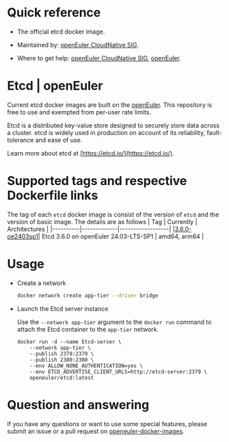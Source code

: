 # Quick reference

- The official etcd docker image.

- Maintained by: [openEuler CloudNative SIG](https://gitee.com/openeuler/cloudnative).

- Where to get help: [openEuler CloudNative SIG](https://gitee.com/openeuler/cloudnative), [openEuler](https://gitee.com/openeuler/community).

# Etcd | openEuler
Current etcd docker images are built on the [openEuler](https://repo.openeuler.org/). This repository is free to use and exempted from per-user rate limits.

Etcd is a distributed key-value store designed to securely store data across a cluster. etcd is widely used in production on account of its reliability, fault-tolerance and ease of use.

Learn more about etcd at [https://etcd.io/](https://etcd.io/).

# Supported tags and respective Dockerfile links
The tag of each `etcd` docker image is consist of the version of `etcd` and the version of basic image. The details are as follows
|    Tag   |  Currently  |   Architectures  |
|----------|-------------|------------------|
|[3.6.0-oe2403sp1](https://gitee.com/openeuler/openeuler-docker-images/blob/master/Database/etcd/3.6.0/24.03-lts-sp1/Dockerfile)| Etcd 3.6.0 on openEuler 24.03-LTS-SP1 | amd64, arm64 |

# Usage

- Create a network

	```bash
	docker network create app-tier --driver bridge
	```

- Launch the Etcd server instance

	Use the `--network app-tier` argument to the `docker run` command to attach the Etcd container to the `app-tier` network.
	```
	docker run -d --name Etcd-server \
		--network app-tier \
		--publish 2379:2379 \
		--publish 2380:2380 \
		--env ALLOW_NONE_AUTHENTICATION=yes \
		--env ETCD_ADVERTISE_CLIENT_URLS=http://etcd-server:2379 \
		openeuler/etcd:latest
	```

# Question and answering
If you have any questions or want to use some special features, please submit an issue or a pull request on [openeuler-docker-images](https://gitee.com/openeuler/openeuler-docker-images).
